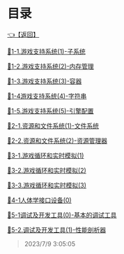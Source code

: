# 目录  


[👈【返回】](/--目录--/游戏和渲染引擎架构/--目录--游戏和渲染引擎架构)  


[📜1-1.游戏支持系统(1)-子系统](/游戏和渲染引擎架构/低阶引擎系统/1-1.游戏支持系统(1)-子系统)  

[📜1-2.游戏支持系统(2)-内存管理](/游戏和渲染引擎架构/低阶引擎系统/1-2.游戏支持系统(2)-内存管理)  

[📜1-3.游戏支持系统(3)-容器](/游戏和渲染引擎架构/低阶引擎系统/1-3.游戏支持系统(3)-容器)  

[📜1-4游戏支持系统(4)-字符串](/游戏和渲染引擎架构/低阶引擎系统/1-4游戏支持系统(4)-字符串)  

[📜1-5.游戏支持系统(5)-引擎配置](/游戏和渲染引擎架构/低阶引擎系统/1-5.游戏支持系统(5)-引擎配置)  

[📜2-1.资源和文件系统(1)-文件系统](/游戏和渲染引擎架构/低阶引擎系统/2-1.资源和文件系统(1)-文件系统)  

[📜2-2.资源和文件系统(2)-资源管理器](/游戏和渲染引擎架构/低阶引擎系统/2-2.资源和文件系统(2)-资源管理器)  

[📜3-1.游戏循环和实时模拟(1)](/游戏和渲染引擎架构/低阶引擎系统/3-1.游戏循环和实时模拟(1))  

[📜3-2.游戏循环和实时模拟(2)](/游戏和渲染引擎架构/低阶引擎系统/3-2.游戏循环和实时模拟(2))  

[📜3-3.游戏循环和实时模拟(3)](/游戏和渲染引擎架构/低阶引擎系统/3-3.游戏循环和实时模拟(3))  

[📜4-1人体学接口设备(0)](/游戏和渲染引擎架构/低阶引擎系统/4-1人体学接口设备(0))  

[📜5-1调试及开发工具(0)-基本的调试工具](/游戏和渲染引擎架构/低阶引擎系统/5-1调试及开发工具(0)-基本的调试工具)  

[📜5-2.调试及开发工具(1)-性能剖析器](/游戏和渲染引擎架构/低阶引擎系统/5-2.调试及开发工具(1)-性能剖析器)  







> 2023/7/9 3:05:05
